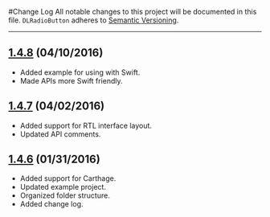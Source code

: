 #Change Log
All notable changes to this project will be documented in this file.
`DLRadioButton` adheres to [Semantic Versioning](http://semver.org/).

---

## [1.4.8](https://github.com/DavydLiu/DLRadioButton/releases/tag/1.4.8) (04/10/2016)
* Added example for using with Swift.
* Made APIs more Swift friendly.


## [1.4.7](https://github.com/DavydLiu/DLRadioButton/releases/tag/1.4.7) (04/02/2016)
* Added support for RTL interface layout.
* Updated API comments.

## [1.4.6](https://github.com/DavydLiu/DLRadioButton/releases/tag/1.4.6) (01/31/2016)
* Added support for Carthage.
* Updated example project.
* Organized folder structure.
* Added change log.
